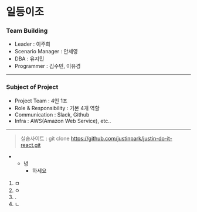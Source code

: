 # 일등이조

### Team Building
* Leader  : 이주희
* Scenario Manager : 안세영
* DBA : 유지민
* Programmer : 김수민, 이유경

***

### Subject of Project
* Project Team : 4인 1조
* Role & Responsibility : 기본 4개 역할
* Communication : Slack, Github
* Infra : AWS(Amazon Web Service), etc..

***


> 실습사이트 : git clone https://github.com/justinpark/justin-do-it-react.git




* 
  * 녕   
    * 하세요 


1. ㅁ
2. ㅇ
3. .
4. ㄴ
